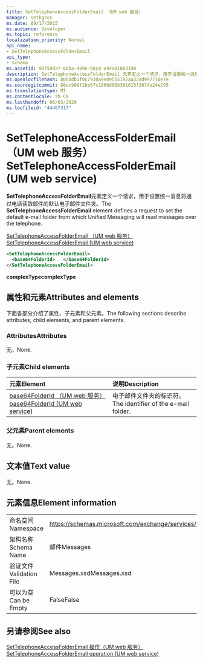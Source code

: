 ```yaml
---
title: SetTelephoneAccessFolderEmail （UM web 服务）
manager: sethgros
ms.date: 09/17/2015
ms.audience: Developer
ms.topic: reference
localization_priority: Normal
api_name:
- SetTelephoneAccessFolderEmail
api_type:
- schema
ms.assetid: 90759da7-6dba-499e-b8c8-e44a016b3198
description: SetTelephoneAccessFolderEmail 元素定义一个请求，用于设置统一消息将通过电话读取邮件的默认电子邮件文件夹。
ms.openlocfilehash: 806bdb1f0c7930a9e89555192aa32ad997716e7e
ms.sourcegitcommit: 88ec988f2bb67c1866d06b361615f3674a24e795
ms.translationtype: MT
ms.contentlocale: zh-CN
ms.lasthandoff: 06/03/2020
ms.locfileid: "44467317"
---
```

# <a name="settelephoneaccessfolderemail-um-web-service"></a><span data-ttu-id="b86f8-103">SetTelephoneAccessFolderEmail （UM web 服务）</span><span class="sxs-lookup"><span data-stu-id="b86f8-103">SetTelephoneAccessFolderEmail (UM web service)</span></span>

<span data-ttu-id="b86f8-104">**SetTelephoneAccessFolderEmail**元素定义一个请求，用于设置统一消息将通过电话读取邮件的默认电子邮件文件夹。</span><span class="sxs-lookup"><span data-stu-id="b86f8-104">The **SetTelephoneAccessFolderEmail** element defines a request to set the default e-mail folder from which Unified Messaging will read messages over the telephone.</span></span> 
  
[<span data-ttu-id="b86f8-105">SetTelephoneAccessFolderEmail （UM web 服务）</span><span class="sxs-lookup"><span data-stu-id="b86f8-105">SetTelephoneAccessFolderEmail (UM web service)</span></span>](settelephoneaccessfolderemail-um-web-service.md)
  
```xml
<SetTelephoneAccessFolderEmail>
  <base64FolderId>   </base64FolderId>
</SetTelephoneAccessFolderEmail>
```

 <span data-ttu-id="b86f8-106">**complexType**</span><span class="sxs-lookup"><span data-stu-id="b86f8-106">**complexType**</span></span>
## <a name="attributes-and-elements"></a><span data-ttu-id="b86f8-107">属性和元素</span><span class="sxs-lookup"><span data-stu-id="b86f8-107">Attributes and elements</span></span>

<span data-ttu-id="b86f8-108">下面各部分介绍了属性、子元素和父元素。</span><span class="sxs-lookup"><span data-stu-id="b86f8-108">The following sections describe attributes, child elements, and parent elements.</span></span>
  
### <a name="attributes"></a><span data-ttu-id="b86f8-109">Attributes</span><span class="sxs-lookup"><span data-stu-id="b86f8-109">Attributes</span></span>

<span data-ttu-id="b86f8-110">无。</span><span class="sxs-lookup"><span data-stu-id="b86f8-110">None.</span></span>
  
### <a name="child-elements"></a><span data-ttu-id="b86f8-111">子元素</span><span class="sxs-lookup"><span data-stu-id="b86f8-111">Child elements</span></span>

|<span data-ttu-id="b86f8-112">**元素**</span><span class="sxs-lookup"><span data-stu-id="b86f8-112">**Element**</span></span>|<span data-ttu-id="b86f8-113">**说明**</span><span class="sxs-lookup"><span data-stu-id="b86f8-113">**Description**</span></span>|
|:-----|:-----|
|[<span data-ttu-id="b86f8-114">base64FolderId （UM web 服务）</span><span class="sxs-lookup"><span data-stu-id="b86f8-114">base64FolderId (UM web service)</span></span>](base64folderid-um-web-service.md) <br/> |<span data-ttu-id="b86f8-115">电子邮件文件夹的标识符。</span><span class="sxs-lookup"><span data-stu-id="b86f8-115">The identifier of the e-mail folder.</span></span>  <br/> |
   
### <a name="parent-elements"></a><span data-ttu-id="b86f8-116">父元素</span><span class="sxs-lookup"><span data-stu-id="b86f8-116">Parent elements</span></span>

<span data-ttu-id="b86f8-117">无。</span><span class="sxs-lookup"><span data-stu-id="b86f8-117">None.</span></span>
  
## <a name="text-value"></a><span data-ttu-id="b86f8-118">文本值</span><span class="sxs-lookup"><span data-stu-id="b86f8-118">Text value</span></span>

<span data-ttu-id="b86f8-119">无。</span><span class="sxs-lookup"><span data-stu-id="b86f8-119">None.</span></span>
  
## <a name="element-information"></a><span data-ttu-id="b86f8-120">元素信息</span><span class="sxs-lookup"><span data-stu-id="b86f8-120">Element information</span></span>

|||
|:-----|:-----|
|<span data-ttu-id="b86f8-121">命名空间</span><span class="sxs-lookup"><span data-stu-id="b86f8-121">Namespace</span></span>  <br/> |https://schemas.microsoft.com/exchange/services/2006/messages  <br/> |
|<span data-ttu-id="b86f8-122">架构名称</span><span class="sxs-lookup"><span data-stu-id="b86f8-122">Schema Name</span></span>  <br/> |<span data-ttu-id="b86f8-123">邮件</span><span class="sxs-lookup"><span data-stu-id="b86f8-123">Messages</span></span>  <br/> |
|<span data-ttu-id="b86f8-124">验证文件</span><span class="sxs-lookup"><span data-stu-id="b86f8-124">Validation File</span></span>  <br/> |<span data-ttu-id="b86f8-125">Messages.xsd</span><span class="sxs-lookup"><span data-stu-id="b86f8-125">Messages.xsd</span></span>  <br/> |
|<span data-ttu-id="b86f8-126">可以为空</span><span class="sxs-lookup"><span data-stu-id="b86f8-126">Can be Empty</span></span>  <br/> |<span data-ttu-id="b86f8-127">False</span><span class="sxs-lookup"><span data-stu-id="b86f8-127">False</span></span>  <br/> |
   
## <a name="see-also"></a><span data-ttu-id="b86f8-128">另请参阅</span><span class="sxs-lookup"><span data-stu-id="b86f8-128">See also</span></span>



[<span data-ttu-id="b86f8-129">SetTelephoneAccessFolderEmail 操作（UM web 服务）</span><span class="sxs-lookup"><span data-stu-id="b86f8-129">SetTelephoneAccessFolderEmail operation (UM web service)</span></span>](settelephoneaccessfolderemail-operation-um-web-service.md)

